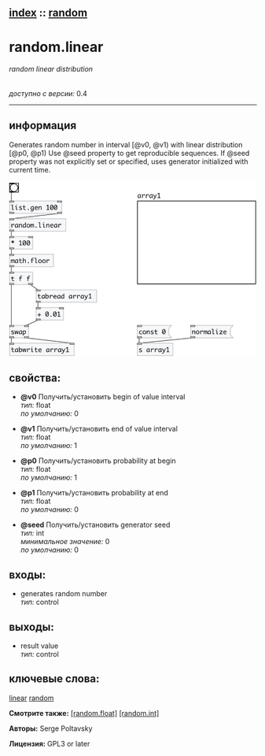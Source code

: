 [index](index.html) :: [random](category_random.html)
---

# random.linear

###### random linear distribution

*доступно с версии:* 0.4

---


## информация
Generates random number in interval [@v0, @v1) with linear distribution [@p0, @p1) Use @seed property to get reproducible sequences. If @seed property was not explicitly set or specified, uses generator initialized with current time.


[![example](../examples/img/random.linear.jpg)](../examples/pd/random.linear.pd)







## свойства:

* **@v0** 
Получить/установить begin of value interval<br>
_тип:_ float<br>
_по умолчанию:_ 0<br>

* **@v1** 
Получить/установить end of value interval<br>
_тип:_ float<br>
_по умолчанию:_ 1<br>

* **@p0** 
Получить/установить probability at begin<br>
_тип:_ float<br>
_по умолчанию:_ 1<br>

* **@p1** 
Получить/установить probability at end<br>
_тип:_ float<br>
_по умолчанию:_ 0<br>

* **@seed** 
Получить/установить generator seed<br>
_тип:_ int<br>
_минимальное значение:_ 0<br>
_по умолчанию:_ 0<br>



## входы:

* generates random number<br>
_тип:_ control



## выходы:

* result value<br>
_тип:_ control



## ключевые слова:

[linear](keywords/linear.html)
[random](keywords/random.html)



**Смотрите также:**
[\[random.float\]](random.float.html)
[\[random.int\]](random.int.html)




**Авторы:** Serge Poltavsky




**Лицензия:** GPL3 or later





